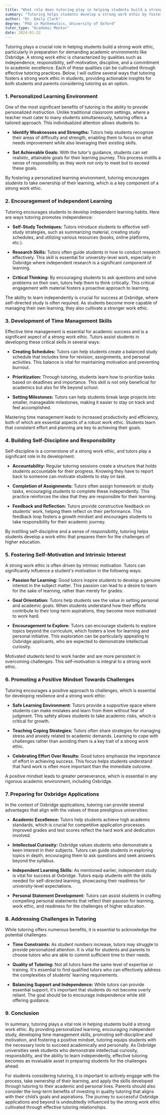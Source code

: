 ```yaml
---
title: "What role does tutoring play in helping students build a strong work ethic?"
summary: "Tutoring helps students develop a strong work ethic by fostering independence, responsibility, and self-motivation in a personalized learning environment."
author: "Dr. Emily Clark"
degree: "PhD in Mathematics, University of Oxford"
tutor_type: "Academic Mentor"
date: 2024-01-22
---
```


Tutoring plays a crucial role in helping students build a strong work ethic, particularly in preparation for demanding academic environments like Oxbridge. A strong work ethic is characterized by qualities such as independence, responsibility, self-motivation, discipline, and a commitment to academic excellence. Each of these qualities can be cultivated through effective tutoring practices. Below, I will outline several ways that tutoring fosters a strong work ethic in students, providing actionable insights for both students and parents considering tutoring as an option.

### 1. **Personalized Learning Environment**

One of the most significant benefits of tutoring is the ability to provide personalized instruction. Unlike traditional classroom settings, where a teacher must cater to many students simultaneously, tutoring offers a tailored approach. This individualized attention allows students to:

- **Identify Weaknesses and Strengths:** Tutors help students recognize their areas of difficulty and strength, enabling them to focus on what needs improvement while also leveraging their existing skills.
  
- **Set Achievable Goals:** With the tutor's guidance, students can set realistic, attainable goals for their learning journey. This process instills a sense of responsibility as they work not only to meet but to exceed these goals.

By fostering a personalized learning environment, tutoring encourages students to take ownership of their learning, which is a key component of a strong work ethic.

### 2. **Encouragement of Independent Learning**

Tutoring encourages students to develop independent learning habits. Here are ways tutoring promotes independence:

- **Self-Study Techniques:** Tutors introduce students to effective self-study strategies, such as summarizing material, creating study schedules, and utilizing various resources (books, online platforms, etc.).

- **Research Skills:** Tutors often guide students in how to conduct research effectively. This skill is essential for university-level work, especially in Oxbridge where independent research is a significant component of learning.

- **Critical Thinking:** By encouraging students to ask questions and solve problems on their own, tutors help them to think critically. This critical engagement with material fosters a proactive approach to learning.

The ability to learn independently is crucial for success at Oxbridge, where self-directed study is often required. As students become more capable of managing their own learning, they also cultivate a stronger work ethic.

### 3. **Development of Time Management Skills**

Effective time management is essential for academic success and is a significant aspect of a strong work ethic. Tutors assist students in developing these critical skills in several ways:

- **Creating Schedules:** Tutors can help students create a balanced study schedule that includes time for revision, assignments, and personal activities. This balance is vital for maintaining motivation and preventing burnout.

- **Prioritization:** Through tutoring, students learn how to prioritize tasks based on deadlines and importance. This skill is not only beneficial for academics but also for life beyond school.

- **Setting Milestones:** Tutors can help students break large projects into smaller, manageable milestones, making it easier to stay on track and feel accomplished.

Mastering time management leads to increased productivity and efficiency, both of which are essential aspects of a robust work ethic. Students learn that consistent effort and planning are key to achieving their goals.

### 4. **Building Self-Discipline and Responsibility**

Self-discipline is a cornerstone of a strong work ethic, and tutors play a significant role in its development:

- **Accountability:** Regular tutoring sessions create a structure that holds students accountable for their progress. Knowing they have to report back to someone can motivate students to stay on task.

- **Completion of Assignments:** Tutors often assign homework or study tasks, encouraging students to complete these independently. This practice reinforces the idea that they are responsible for their learning.

- **Feedback and Reflection:** Tutors provide constructive feedback on students’ work, helping them reflect on their performance. This feedback loop fosters a growth mindset and encourages students to take responsibility for their academic journey.

By instilling self-discipline and a sense of responsibility, tutoring helps students develop a work ethic that prepares them for the challenges of higher education.

### 5. **Fostering Self-Motivation and Intrinsic Interest**

A strong work ethic is often driven by intrinsic motivation. Tutors can significantly influence a student's motivation in the following ways:

- **Passion for Learning:** Good tutors inspire students to develop a genuine interest in the subject matter. This passion can lead to a desire to learn for the sake of learning, rather than merely for grades.

- **Goal Orientation:** Tutors help students see the value in setting personal and academic goals. When students understand how their efforts contribute to their long-term aspirations, they become more motivated to work hard.

- **Encouragement to Explore:** Tutors can encourage students to explore topics beyond the curriculum, which fosters a love for learning and personal initiative. This exploration can be particularly appealing to Oxbridge applicants, who are expected to demonstrate intellectual curiosity.

Motivated students tend to work harder and are more persistent in overcoming challenges. This self-motivation is integral to a strong work ethic.

### 6. **Promoting a Positive Mindset Towards Challenges**

Tutoring encourages a positive approach to challenges, which is essential for developing resilience and a strong work ethic:

- **Safe Learning Environment:** Tutors provide a supportive space where students can make mistakes and learn from them without fear of judgment. This safety allows students to take academic risks, which is critical for growth.

- **Teaching Coping Strategies:** Tutors often share strategies for managing stress and anxiety related to academic demands. Learning to cope with challenges rather than avoiding them is a key trait of a strong work ethic.

- **Celebrating Effort Over Results:** Good tutors emphasize the importance of effort in achieving success. This focus helps students understand that hard work is often more important than the immediate outcome.

A positive mindset leads to greater perseverance, which is essential in any rigorous academic environment, including Oxbridge.

### 7. **Preparing for Oxbridge Applications**

In the context of Oxbridge applications, tutoring can provide several advantages that align with the values of these prestigious universities:

- **Academic Excellence:** Tutors help students achieve high academic standards, which is crucial for competitive application processes. Improved grades and test scores reflect the hard work and dedication involved.

- **Intellectual Curiosity:** Oxbridge values students who demonstrate a keen interest in their subjects. Tutors can guide students in exploring topics in depth, encouraging them to ask questions and seek answers beyond the syllabus.

- **Independent Learning Skills:** As mentioned earlier, independent study is vital for success at Oxbridge. Tutors equip students with the skills needed for self-directed learning, showcasing their readiness for university-level expectations.

- **Personal Statement Development:** Tutors can assist students in crafting compelling personal statements that reflect their passion for learning, work ethic, and readiness for the challenges of higher education.

### 8. **Addressing Challenges in Tutoring**

While tutoring offers numerous benefits, it is essential to acknowledge the potential challenges:

- **Time Constraints:** As student numbers increase, tutors may struggle to provide personalized attention. It is vital for students and parents to choose tutors who are able to commit sufficient time to their needs.

- **Quality of Tutoring:** Not all tutors have the same level of expertise or training. It's essential to find qualified tutors who can effectively address the complexities of students’ learning requirements.

- **Balancing Support and Independence:** While tutors can provide essential support, it's important that students do not become overly reliant. The goal should be to encourage independence while still offering guidance.

### 9. **Conclusion**

In summary, tutoring plays a vital role in helping students build a strong work ethic. By providing personalized learning, encouraging independent study, developing time management skills, promoting self-discipline and motivation, and fostering a positive mindset, tutoring equips students with the necessary tools to succeed academically and personally. As Oxbridge universities seek students who demonstrate intellectual curiosity, responsibility, and the ability to learn independently, effective tutoring becomes an invaluable asset in preparing students for the challenges ahead.

For students considering tutoring, it is important to actively engage with the process, take ownership of their learning, and apply the skills developed through tutoring to their academic and personal lives. Parents should also consider the long-term benefits of investing in quality tutoring that aligns with their child’s goals and aspirations. The journey to successful Oxbridge applications and beyond is undoubtedly influenced by the strong work ethic cultivated through effective tutoring relationships.
    
